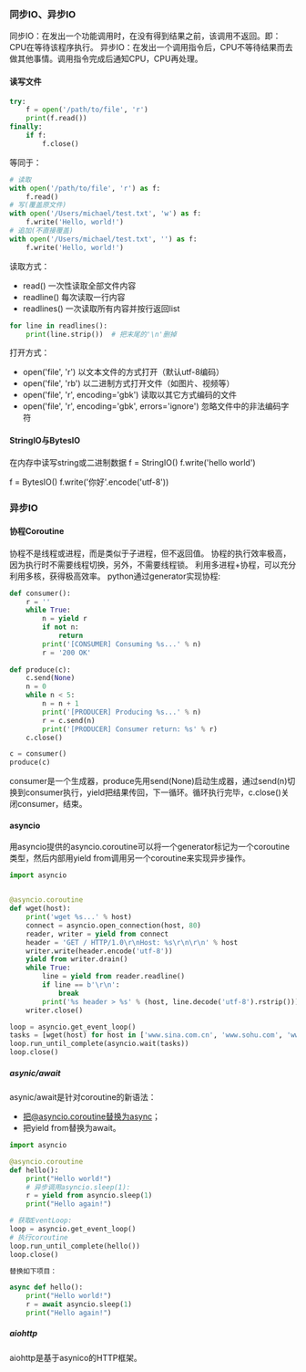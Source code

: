 ### 同步IO、异步IO
同步IO：在发出一个功能调用时，在没有得到结果之前，该调用不返回。即：CPU在等待该程序执行。
异步IO：在发出一个调用指令后，CPU不等待结果而去做其他事情。调用指令完成后通知CPU，CPU再处理。
#### 读写文件
```python
try:
    f = open('/path/to/file', 'r')
    print(f.read())
finally:
    if f:
        f.close()
```
等同于：
```python
# 读取
with open('/path/to/file', 'r') as f:
    f.read()
# 写(覆盖原文件)
with open('/Users/michael/test.txt', 'w') as f:
    f.write('Hello, world!')
# 追加(不直接覆盖)
with open('/Users/michael/test.txt', '') as f:
    f.write('Hello, world!')
```
读取方式：
- read() 一次性读取全部文件内容
- readline() 每次读取一行内容
- readlines() 一次读取所有内容并按行返回list
```python
for line in readlines():
    print(line.strip())  # 把末尾的'\n'删掉
```
打开方式：
- open('file', 'r') 以文本文件的方式打开（默认utf-8编码）
- open('file', 'rb') 以二进制方式打开文件（如图片、视频等）
- open('file', 'r', encoding='gbk') 读取以其它方式编码的文件
- open('file', 'r', encoding='gbk', errors='ignore') 忽略文件中的非法编码字符
#### StringIO与BytesIO
在内存中读写string或二进制数据
f = StringIO()
f.write('hello world')

f = BytesIO()
f.write('你好'.encode('utf-8'))
### 异步IO
#### 协程Coroutine
协程不是线程或进程，而是类似于子进程，但不返回值。
协程的执行效率极高，因为执行时不需要线程切换，另外，不需要线程锁。
利用多进程+协程，可以充分利用多核，获得极高效率。
python通过generator实现协程:
```python
def consumer():
    r = ''
    while True:
        n = yield r
        if not n:
            return
        print('[CONSUMER] Consuming %s...' % n)
        r = '200 OK'
        
def produce(c):
    c.send(None)
    n = 0
    while n < 5:
        n = n + 1
        print('[PRODUCER] Producing %s...' % n)
        r = c.send(n)
        print('[PRODUCER] Consumer return: %s' % r)
    c.close()

c = consumer()
produce(c)
```
consumer是一个生成器，produce先用send(None)启动生成器，通过send(n)切换到consumer执行，yield把结果传回，下一循环。循环执行完毕，c.close()关闭consumer，结束。
#### asyncio
用asyncio提供的asyncio.coroutine可以将一个generator标记为一个coroutine类型，然后内部用yield from调用另一个coroutine来实现异步操作。
```python
import asyncio


@asyncio.coroutine
def wget(host):
    print('wget %s...' % host)
    connect = asyncio.open_connection(host, 80)
    reader, writer = yield from connect
    header = 'GET / HTTP/1.0\r\nHost: %s\r\n\r\n' % host
    writer.write(header.encode('utf-8'))
    yield from writer.drain()
    while True:
        line = yield from reader.readline()
        if line == b'\r\n':
            break
        print('%s header > %s' % (host, line.decode('utf-8').rstrip()))
    writer.close()

loop = asyncio.get_event_loop()
tasks = [wget(host) for host in ['www.sina.com.cn', 'www.sohu.com', 'www.163.com']]
loop.run_until_complete(asyncio.wait(tasks))
loop.close()
```
##### asynic/await
asynic/await是针对coroutine的新语法：
- 把@asyncio.coroutine替换为async；
- 把yield from替换为await。
```python
import asyncio

@asyncio.coroutine
def hello():
    print("Hello world!")
    # 异步调用asyncio.sleep(1):
    r = yield from asyncio.sleep(1)
    print("Hello again!")

# 获取EventLoop:
loop = asyncio.get_event_loop()
# 执行coroutine
loop.run_until_complete(hello())
loop.close()

替换如下项目：

async def hello():
    print("Hello world!")
    r = await asyncio.sleep(1)
    print("Hello again!")
```
##### aiohttp
aiohttp是基于asynico的HTTP框架。

